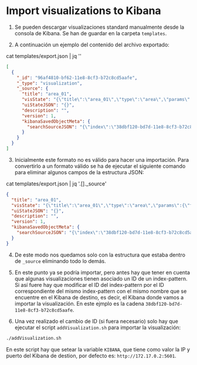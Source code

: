 # Import visualizations to Kibana

1. Se pueden descargar visualizaciones standard manualmente desde la consola de Kibana. Se han de guardar en la carpeta ``templates``.

2. A continuación un ejemplo del contenido del archivo exportado:

  cat templates/export.json | jq ''
```json
[
  {
    "_id": "96af4810-bf62-11e8-8cf3-b72c8cd5aafe",
    "_type": "visualization",
    "_source": {
      "title": "area_01",
      "visState": "{\"title\":\"area_01\",\"type\":\"area\",\"params\":{\"type\":\"area\",\"grid\":{\"categoryLines\":false,\"style\":{\"color\":\"#eee\"}},\"categoryAxes\":[{\"id\":\"CategoryAxis-1\",\"type\":\"category\",\"position\":\"bottom\",\"show\":true,\"style\":{},\"scale\":{\"type\":\"linear\"},\"labels\":{\"show\":true,\"truncate\":100},\"title\":{}}],\"valueAxes\":[{\"id\":\"ValueAxis-1\",\"name\":\"LeftAxis-1\",\"type\":\"value\",\"position\":\"left\",\"show\":true,\"style\":{},\"scale\":{\"type\":\"linear\",\"mode\":\"normal\"},\"labels\":{\"show\":true,\"rotate\":0,\"filter\":false,\"truncate\":100},\"title\":{\"text\":\"Count\"}}],\"seriesParams\":[{\"show\":\"true\",\"type\":\"area\",\"mode\":\"stacked\",\"data\":{\"label\":\"Count\",\"id\":\"1\"},\"drawLinesBetweenPoints\":true,\"showCircles\":true,\"interpolate\":\"linear\",\"valueAxis\":\"ValueAxis-1\"}],\"addTooltip\":true,\"addLegend\":true,\"legendPosition\":\"right\",\"times\":[],\"addTimeMarker\":false},\"aggs\":[{\"id\":\"1\",\"enabled\":true,\"type\":\"count\",\"schema\":\"metric\",\"params\":{}},{\"id\":\"2\",\"enabled\":true,\"type\":\"date_histogram\",\"schema\":\"segment\",\"params\":{\"field\":\"@timestamp\",\"interval\":\"h\",\"customInterval\":\"2h\",\"min_doc_count\":1,\"extended_bounds\":{},\"customLabel\":\"Timestamp\"}}]}",
      "uiStateJSON": "{}",
      "description": "",
      "version": 1,
      "kibanaSavedObjectMeta": {
        "searchSourceJSON": "{\"index\":\"38dbf120-bd7d-11e8-8cf3-b72c8cd5aafe\",\"filter\":[],\"query\":{\"query\":\"\",\"language\":\"lucene\"}}"
      }
    }
  }
]
```

3. Inicialmente este formato no es válido para hacer una importación. Para convertirlo a un formato válido se ha de ejecutar el siguiente comando para eliminar algunos campos de la estructura JSON:

  cat templates/export.json | jq '.[]._source'
```json
{
  "title": "area_01",
  "visState": "{\"title\":\"area_01\",\"type\":\"area\",\"params\":{\"type\":\"area\",\"grid\":{\"categoryLines\":false,\"style\":{\"color\":\"#eee\"}},\"categoryAxes\":[{\"id\":\"CategoryAxis-1\",\"type\":\"category\",\"position\":\"bottom\",\"show\":true,\"style\":{},\"scale\":{\"type\":\"linear\"},\"labels\":{\"show\":true,\"truncate\":100},\"title\":{}}],\"valueAxes\":[{\"id\":\"ValueAxis-1\",\"name\":\"LeftAxis-1\",\"type\":\"value\",\"position\":\"left\",\"show\":true,\"style\":{},\"scale\":{\"type\":\"linear\",\"mode\":\"normal\"},\"labels\":{\"show\":true,\"rotate\":0,\"filter\":false,\"truncate\":100},\"title\":{\"text\":\"Count\"}}],\"seriesParams\":[{\"show\":\"true\",\"type\":\"area\",\"mode\":\"stacked\",\"data\":{\"label\":\"Count\",\"id\":\"1\"},\"drawLinesBetweenPoints\":true,\"showCircles\":true,\"interpolate\":\"linear\",\"valueAxis\":\"ValueAxis-1\"}],\"addTooltip\":true,\"addLegend\":true,\"legendPosition\":\"right\",\"times\":[],\"addTimeMarker\":false},\"aggs\":[{\"id\":\"1\",\"enabled\":true,\"type\":\"count\",\"schema\":\"metric\",\"params\":{}},{\"id\":\"2\",\"enabled\":true,\"type\":\"date_histogram\",\"schema\":\"segment\",\"params\":{\"field\":\"@timestamp\",\"interval\":\"h\",\"customInterval\":\"2h\",\"min_doc_count\":1,\"extended_bounds\":{},\"customLabel\":\"Timestamp\"}}]}",
  "uiStateJSON": "{}",
  "description": "",
  "version": 1,
  "kibanaSavedObjectMeta": {
    "searchSourceJSON": "{\"index\":\"38dbf120-bd7d-11e8-8cf3-b72c8cd5aafe\",\"filter\":[],\"query\":{\"query\":\"\",\"language\":\"lucene\"}}"
  }
}
```

4. De este modo nos quedamos solo con la estructura que estaba dentro de ``_source`` eliminando todo lo demás.

5. En este punto ya se podría importar, pero antes hay que tener en cuenta que algunas visualizaciones tienen asociado un ID de un index-pattern. Si así fuere hay que modificar el ID del index-pattern por el ID correspondiente del mismo index-pattern con el mismo nombre que se encuentre en el Kibana de destino, es decir, el Kibana donde vamos a importar la visualización. En este ejmplo es la cadena ``38dbf120-bd7d-11e8-8cf3-b72c8cd5aafe``.

6. Una vez realizado el cambio de ID (si fuera necesario) solo hay que ejecutar el script ``addVisualization.sh`` para importar la visualización:

  ```bash
  ./addVisualization.sh
  ```

  En este script hay que setear la variable ``KIBANA``, que tiene como valor la IP y puerto del Kibana de destion, por defecto es: ``http://172.17.0.2:5601``.
